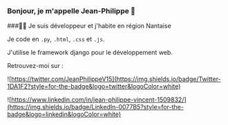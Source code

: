 ### Bonjour, je m'appelle Jean-Philippe 🤝

###👨‍💻 Je suis développeur et j'habite en région Nantaise

Je code en ``.py``, ``.html``, ``.css`` et ``.js``.

J'utilise le framework django pour le développement web.

Retrouvez-moi sur :

![https://twitter.com/JeanPhilippeV15](https://img.shields.io/badge/Twitter-1DA1F2?style=for-the-badge&logo=twitter&logoColor=white)

![https://www.linkedin.com/in/jean-philippe-vincent-1509832/](https://img.shields.io/badge/LinkedIn-0077B5?style=for-the-badge&logo=linkedin&logoColor=white)

